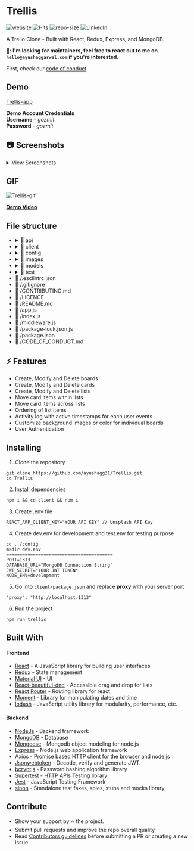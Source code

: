 # Trellis
[![website](https://img.shields.io/badge/website-up-%2338B2AC)](https://trellis-app.herokuapp.com/)
![Hits](https://hitcounter.pythonanywhere.com/count/tag.svg?url=https%3A%2F%2Fgithub.com%2Fayushagg31%2FTrellis)
![repo-size](https://img.shields.io/github/repo-size/ayushagg31/Trellis)
[![LinkedIn](https://img.shields.io/badge/linkedin-connect-blue)](https://www.linkedin.com/in/ayush-aggarwal-b13a92120/)


A Trello Clone - Built with React, Redux, Express, and MongoDB. 

**📢: I'm looking for maintainers, feel free to react out to me on `hello@ayushaggarwal.com` if you're interested.**

First, check our [code of conduct](https://github.com/ayushagg31/Trellis/blob/master/CODE_OF_CONDUCT.md)

## Demo
[Trellis-app](https://trellis-app.herokuapp.com/)  

**Demo Account Credentials** <br/>
**Username** - *gozmit* <br/>
**Password** - *gozmit*

## 📷 Screenshots
<details>
<summary>View Screenshots</summary>
 
**Login**
![Login](../master/images/Trellis-Login.png)
**Register**
![Register](../master/images/Trellis-Register.png)
**Home**
![Home](../master/images/Trellis-board1.png)
**Create Board**
![Create Board](../master/images/Trellis-board2.png)
**Trellis**
![Trellis Board](../master/images/Trellis.png)
 
</details>

 ## GIF
![Trellis-gif](../master/images/Trellis.gif)

[**Demo Video**](https://drive.google.com/file/d/1eP41BKh8LLL7ScSnhGlSd3FJRKXazva3/view)


 ## File structure
 <ul>
 <!-- Root -->
   <li>
     <details>
       <!-- API FOLDER -->
       <summary>📁 api</summary>
         <ul>
          <li>📄 /activityHandler.js</li>
          <li>📄 /boardHandler.js</li>
          <li>📄 /cardHandler.js</li>
          <li>📄 /listHandler.js</li>
          <li>📄 /userHandler.js</li>
         </ul>
       <!-- API FOLDER -->
     </details>
   </li>
 
   <li>
     <details>
      <!-- CLIENT FOLDER BEGGINING-->
       <summary>📁 client</summary>
       <ul>
         <li>
           <details>
            <!-- PUBLIC FOLDER BEGGINING-->
             <summary>📁 public</summary>
             <ul>
               <li>📄 /index.html</li>
             </ul>
            <!-- PUBLIC FOLDER ENDING-->
           </details>
         </li>
         <li>
           <details>
            <!-- SRC FOLDER BEGGINING-->
             <summary>📁 src</summary>
               <ul>
                 <li>
                   <details>
                    <!-- ACTIONS FOLDER BEGGINING-->
                     <summary>📁 actions</summary>
                     <ul>
                       <li>
                         <details>
                          <!-- ACTIONSCREATORS FOLDER BEGGINING-->
                           <summary>📁 actionsCreators</summary>
                           <ul>
                             <li>📄 /activityActions.js</li>
                             <li>📄 /boardActions.js</li>
                             <li>📄 /cardActions.js</li>
                             <li>📄 /imageActions.js</li>
                             <li>📄 /listActions.js</li>
                             <li>📄 /userActions.js</li>
                           </ul>
                          <!-- ACTIONSCREATORS FOLDER ENDING-->
                         </details>
                       </li>
                       <li>📄 /actions.js</li>
                     </ul>
                    <!-- ACTIONS FOLDER ENDING-->
                   </details>
                 </li>
                 <li>
                   <details>
                    <!-- COMPONENTS FOLDER BEGGINING-->
                     <summary>📁 components</summary>
                       <ul>
                         <li>📄 /Activities.js</li>
                         <li>📄 /AddItem.js</li>
                         <li>📄 /Auth.js</li>
                         <li>📄 /Background.js</li>
                         <li>📄 /Board.js</li>
                         <li>📄 /BoardHeader.js</li>
                         <li>📄 /Boards.js</li>
                         <li>📄 /Card.js</li>
                         <li>📄 /Footer.js</li>
                         <li>📄 /Header.js</li>
                         <li>📄 /Hr.js</li>
                         <li>📄 /InputCard.js</li>
                         <li>📄 /List.js</li>
                         <li>📄 /Login.js</li>
                         <li>📄 /MenuHeader.js</li>
                         <li>📄 /NotFound.js</li>
                         <li>📄 /Notice.js</li>
                         <li>📄 /Register.js</li>
                         <li>📄 /SideMenu.js</li>
                       </ul>
                    <!-- COMPONENTS FOLDER ENDING-->
                   </details>
                 </li>
                 <li>
                   <details>
                    <!-- ORDERING FOLDER BEGGINING-->
                     <summary>📁 ordering</summary>
                       <ul>
                         <li>📄 /ordering.js</li>
                       </ul>
                    <!-- ORDERING FOLDER ENDING-->
                   </details>
                 </li>
                 <li>
                   <details>
                    <!-- REDUCERS FOLDER BEGGINING-->
                     <summary>📁 reducers</summary>
                       <ul>
                         <li>📄 /activityReducer.js</li>
                         <li>📄 /boardReducer.js</li>
                         <li>📄 /cardsReducer.js</li>
                         <li>📄 /imageReducer.js</li>
                         <li>📄 /listReducer.js</li>
                         <li>📄 /userReducer.js</li>
                       </ul>
                    <!-- REDUCERS FOLDER ENDING-->
                   </details>
                 </li>
                 <li>
                   <details>
                    <!-- ROUTERS FOLDER BEGGINING-->
                     <summary>📁 routers</summary>
                       <ul>
                         <li>📄 /AppRouter.js</li>
                       </ul>
                    <!-- ROUTERS FOLDER ENDING-->
                   </details>
                 </li>
                 <li>
                   <details>
                    <!-- STORE FOLDER BEGGINING-->
                     <summary>📁 store</summary>
                       <ul>
                         <li>📄 /configureStore.js</li>
                       </ul>
                    <!-- STORE FOLDER ENDING-->
                   </details>
                 </li>
                 <li>📄 /App.js</li>
                 <li>📄 /index.css</li>
                 <li>📄 /index.js</li>
               </ul>
            <!-- SRC FOLDER ENDING -->
           </details>
         </li>
         <li>📄 /.env.sample</li>
         <li>📄 /.gitignore</li>
         <li>📄 /package-lock.json</li>
         <li>📄 /package.json</li>
        </ul> 
      <!-- CLIENT FOLDER ENDING-->
     </details>
   </li>
   <li>
     <details>
      <!-- CONFIG FOLDER BEGGINING-->
       <summary>📁 config</summary>
         <ul>
           <li>📄 /.env.sample</li>
          🖼️
         </ul>
      <!-- CONFIG FOLDER ENDING-->
     </details>
   </li>
   <li>
     <details>
      <!-- IMAGES FOLDER BEGGINING-->
       <summary>📁 images</summary>
         <ul>
           <li>🖼️ /Tellis-Login.png</li>
           <li>🖼️ /Tellis-Register.png</li>
           <li>🖼️ /Tellis-board1.png</li>
           <li>🖼️ /Tellis-board2.png</li>
           <li>🖼️ /Trellis.gif</li>
           <li>🖼️ /Trellis.png</li>
         </ul>
      <!-- IMAGES FOLDER ENDING-->
     </details>
   </li>
   <li>
     <details>
      <!-- MODELS FOLDER BEGGINING-->
       <summary>📁 models</summary>
         <ul>
           <li>📄 /activity.js</li>
           <li>📄 /board.js</li>
           <li>📄 /card.js</li>
           <li>📄 /user.js</li>
           <li>📄 /list.js</li>
         </ul>
      <!-- MODELS FOLDER ENDING-->
     </details>
   </li>
   <li>
     <details>
      <!-- TEST FOLDER BEGGINING-->
       <summary>📁 test</summary>
         <ul>
           <li>
             <details>
              <!-- FIXRURES FOLDER BEGGINING-->
               <summary>📁 fixtures</summary>
                 <ul>
                   <li>📄 /db.js</li>
                 </ul> 
              <!-- FIXTURES FOLDER ENDING-->
            </details>
           </li>
           <li>📄 /activity.test.js</li>
           <li>📄 /board.test.js</li>
           <li>📄 /card.test.js</li>
           <li>📄 /list.test.js</li>
         </ul>
      <!-- TEST FOLDER ENDING-->
     </details>
   </li>
   <li>📄 /.esclintrc.json</li>
   <li>📄 /.gitignore</li>
   <li>📄 /CONTRIBUTING.md</li>
   <li>📄 /LICENCE</li>
   <li>📄 /README.md</li>
   <li>📄 /app.js</li>
   <li>📄 /index.js</li>
   <li>📄 /middleware.js</li>
   <li>📄 /package-lock.json.js</li>
   <li>📄 /package.json</li>
   <li>📄 /CODE_OF_CONDUCT.md</li>
 </ul>
 
 

## ⚡ Features
- Create, Modify and Delete boards
- Create, Modify and Delete cards
- Create, Modify and Delete lists
- Move card items within lists
- Move card items across lists
- Ordering of list items
- Activity log with active timestamps for each user events
- Customize background images or color for individual boards
- User Authentication

## Installing
1. Clone the repository
```
git clone https://github.com/ayushagg31/Trellis.git
cd Trellis
```
2. Install dependencies
```
npm i && cd client && npm i
```
3. Create .env file 
```
REACT_APP_CLIENT_KEY="YOUR API KEY" // Unsplash API Key
```
4. Create dev.env for development and test.env for testing purpose  
```
cd ../config
mkdir dev.env 
========================================
PORT=1313
DATABASE_URL="MongoDB Connection String"
JWT_SECRET="YOUR JWT TOKEN"
NODE_ENV=development
```
5. Go into ```client/package.json``` and replace **proxy** with your server port 
```
"proxy": "http://localhost:1313"
```
6. Run the project
```
npm run trellis
```


## Built With
#### Frontend 
- [React](https://reactjs.org/) -  A JavaScript library for building user interfaces
- [Redux](https://redux.js.org/) - State management
- [Material UI](https://material-ui.com/) - UI
- [React-beautiful-dnd](https://github.com/atlassian/react-beautiful-dnd) - Accessible drag and drop for lists
- [React Router](https://reactrouter.com/) - Routing library for react
- [Moment](https://momentjs.com/) - Library for manipulating dates and time 
- [lodash](https://lodash.com/) - JavaScript utility library for modularity, performance, etc.
#### Backend 
- [NodeJs](https://nodejs.org/en/) - Backend framework
- [MongoDB](https://www.mongodb.com/) - Database
- [Mongoose](https://mongoosejs.com/) - Mongodb object modeling for node.js
- [Express](https://expressjs.com/) -  Node.js web application framework
- [Axios](https://github.com/axios/axios) - Promise based HTTP client for the browser and node.js
- [Jsonwebtoken](https://jwt.io/) - Decode, verify and generate JWT.
- [bcryptjs](https://www.npmjs.com/package/bcryptjs) - Password hashing algorithm library
- [Supertest](https://www.npmjs.com/package/supertest) - HTTP APIs Testing library
- [Jest](https://jestjs.io/) - JavaScript Testing Framework
- [sinon](https://sinonjs.org/) - Standalone test fakes, spies, stubs and mocks library

## Contribute
- Show your support by ⭐ the project.
- Submit pull requests and improve the repo overall quality
- Read [Contributors guidelines](https://github.com/ayushagg31/Trellis/blob/master/CONTRIBUTING.md) before submitting a PR or creating a new issue.

